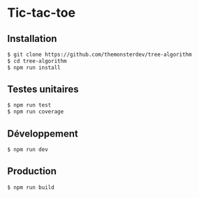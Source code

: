 # Tic-tac-toe

## Installation

```bash
$ git clone https://github.com/themonsterdev/tree-algorithm
$ cd tree-algorithm
$ npm run install
```

## Testes unitaires

```bash
$ npm run test
$ npm run coverage
```

## Développement

```bash
$ npm run dev
```

## Production

```bash
$ npm run build
```
